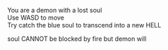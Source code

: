 You are a demon with a lost soul  
Use WASD to move  
Try catch the blue soul to transcend into a new HELL  
  
soul CANNOT be blocked by fire but demon will
